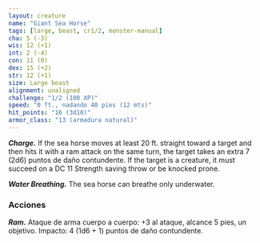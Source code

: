 ```yaml
---
layout: creature
name: "Giant Sea Horse"
tags: [large, beast, cr1/2, monster-manual]
cha: 5 (-3)
wis: 12 (+1)
int: 2 (-4)
con: 11 (0)
dex: 15 (+2)
str: 12 (+1)
size: Large beast
alignment: unaligned
challenge: "1/2 (100 XP)"
speed: "0 ft., nadando 40 pies (12 mts)"
hit_points: "16 (3d10)"
armor_class: "13 (armadura natural)"
---
```


***Charge.*** If the sea horse moves at least 20 ft. straight toward a target and then hits it with a ram attack on the same turn, the target takes an extra 7 (2d6) puntos de daño contundente. If the target is a creature, it must succeed on a DC 11 Strength saving throw or be knocked prone.

***Water Breathing.*** The sea horse can breathe only underwater.

### Acciones

***Ram.*** Ataque de arma cuerpo a cuerpo: +3 al ataque, alcance 5 pies, un objetivo. Impacto: 4 (1d6 + 1) puntos de daño contundente.